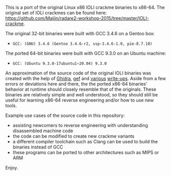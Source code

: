 This is a port of the original Linux x86 IOLI crackme binaries to x86-64. The original set of IOLI crackmes can be found here: https://github.com/Maijin/radare2-workshop-2015/tree/master/IOLI-crackme. 

The original 32-bit binaries were built with GCC 3.4.6 on a Gentoo box:
 - ```GCC: (GNU) 3.4.6 (Gentoo 3.4.6-r2, ssp-3.4.6-1.0, pie-8.7.10)```

The ported 64-bit binaries were built with GCC 9.3.0 on an Ubuntu machine:
 - ```GCC: (Ubuntu 9.3.0-17ubuntu1~20.04) 9.3.0```

An approximation of the source code of the original IOLI binaries was created with the help of [Ghidra](https://github.com/NationalSecurityAgency/ghidra), [gef](https://github.com/hugsy/gef) and [various](https://dustri.org/b/defeating-ioli-with-radare2.html) [write-ups](https://book.rada.re/crackmes/ioli/intro.html). Aside from a few errors or deviations here and there, the the ported x86-64 binaries' behavior at runtime should closely resemble that of the originals. These binaries are relatively simple and well understood, so they should still be useful for learning x86-64 reverse engineering and/or how to use new tools.

Example use cases of the source code in this repository:
 - assisting newcomers to reverse engineering with understanding disassembled machine code
 - the code can be modified to create new crackme variants
 - a different compiler toolchain such as Clang can be used to build the binaries instead of GCC
 - these programs can be ported to other architectures such as MIPS or ARM
 
 Enjoy.
